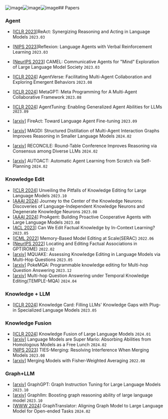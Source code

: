 ![image](https://github.com/zyg18181818/LLM-Papers/assets/60642274/04177274-df20-4189-b959-ad402049c3ca)![image](https://github.com/zyg18181818/LLM-Papers/assets/60642274/35280f5e-1d1b-46a2-9b2a-a20cc4c42216)![image](https://github.com/zyg18181818/LLM-Papers/assets/159237954/1fed1356-761e-4a2f-b872-23893be2a346)##  Papers

### Agent
- \[[ICLR 2023](https://arxiv.org/abs/2210.03629)\]ReAct: Synergizing Reasoning and Acting in Language Models `2023.03`
- \[[NIPS 2023](https://arxiv.org/abs/2303.11366)\]Reflexion: Language Agents with Verbal Reinforcement Learning `2023.03`
- \[[NeurIPS 2023](https://arxiv.org/abs/2303.17760)\] CAMEL: Communicative Agents for "Mind" Exploration of Large Language Model Society `2023.03`
- \[[ICLR 2024](https://arxiv.org/abs/2308.10848)\] AgentVerse: Facilitating Multi-Agent Collaboration and Exploring Emergent Behaviors `2023.08`
- \[[ICLR 2024](https://arxiv.org/abs/2308.00352)\] MetaGPT: Meta Programming for A Multi-Agent Collaborative Framework `2023.08`
- \[[ICLR 2024](https://arxiv.org/abs/2310.12823)\] AgentTuning: Enabling Generalized Agent Abilities for LLMs `2023.09`
- \[[arxiv](https://arxiv.org/abs/2310.05915)\] FireAct: Toward Language Agent Fine-tuning `2023.09`

- \[[arxiv](https://arxiv.org/abs/2402.01620)\] MAGDI: Structured Distillation of Multi-Agent Interaction Graphs Improves Reasoning in Smaller Language Models `2024.02`
- \[[arxiv](https://arxiv.org/abs/2309.13007)\] RECONCILE: Round-Table Conference Improves Reasoning via Consensus among Diverse LLMs `2024.02`
- \[[arxiv](https://arxiv.org/abs/2401.05268)\] AUTOACT: Automatic Agent Learning from Scratch via Self-Planning  `2024.02`


### Knowledge Edit
- \[[ICLR 2024](https://arxiv.org/abs/2310.02129)\] Unveiling the Pitfalls of Knowledge Editing for Large Language Models `2023.10`
- \[[AAAI 2024](https://arxiv.org/abs/2308.13198)\] Journey to the Center of the Knowledge Neurons: Discoveries of Language-Independent Knowledge Neurons and Degenerate Knowledge Neurons `2023.08`
- \[[AAAI 2024](https://arxiv.org/abs/2308.11339)\] ProAgent: Building Proactive Cooperative Agents with Large Language Models `2023.08`
- \[[ACL 2023](https://arxiv.org/abs/2305.12740)\] Can We Edit Factual Knowledge by In-Context Learning? `2023.05`
- \[[ICML 2022](https://arxiv.org/abs/2206.06520)\] Memory-Based Model Editing at Scale(SERAC) `2022.06`
- \[[NeurIPS 2022](https://arxiv.org/abs/2202.05262)\] Locating and Editing Factual Associations in GPT(ROME) `2022.02`
- \[[arxiv](https://arxiv.org/abs/2305.14795)\] MQUAKE: Assessing Knowledge Editing in Language Models via Multi-Hop Questions `2023.05`
- \[[arxiv](https://arxiv.org/abs/2312.15194)\] PokeMQA: Programmable knowledge editing for Multi-hop Question Answering `2023.12`
- \[[arxiv](https://arxiv.org/abs/2404.00492)\] Multi-hop Question Answering under Temporal Knowledge Editing(TEMPLE-MQA) `2024.04`

### Knowledge + LLM
- \[[ICLR 2024](https://arxiv.org/abs/2305.09955)\] Knowledge Card: Filling LLMs' Knowledge Gaps with Plug-in Specialized Language Models `2023.05`

### Knowledge Fusion

- \[[ICLR 2024](https://arxiv.org/abs/2401.10491)\] Knowledge Fusion of Large Language Models  `2024.01`
- \[[arxiv](https://arxiv.org/abs/2311.03099)\] Language Models are Super Mario: Absorbing Abilities from Homologous Models as a Free Lunch `2024.02`
- \[[NIPS 2023](https://arxiv.org/abs/2306.01708)\] TIES-Merging: Resolving Interference When Merging Models `2023.08`
- \[[arxiv](https://arxiv.org/abs/2111.09832v2)\] Merging Models with Fisher-Weighted Averaging `2022.08`


### Graph+LLM
- \[[arxiv](https://arxiv.org/pdf/2310.13023.pdf)\] GraphGPT: Graph Instruction Tuning for Large Language Models `2023.10`
- \[[arxiv](https://arxiv.org/pdf/2310.05845.pdf)\] Graphllm: Boosting graph reasoning ability of large language model `2023.10`
- \[[WWW 2024](https://arxiv.org/pdf/2402.07197.pdf)\] GraphTranslator: Aligning Graph Model to Large Language Model for Open-ended Tasks `2024.02`

